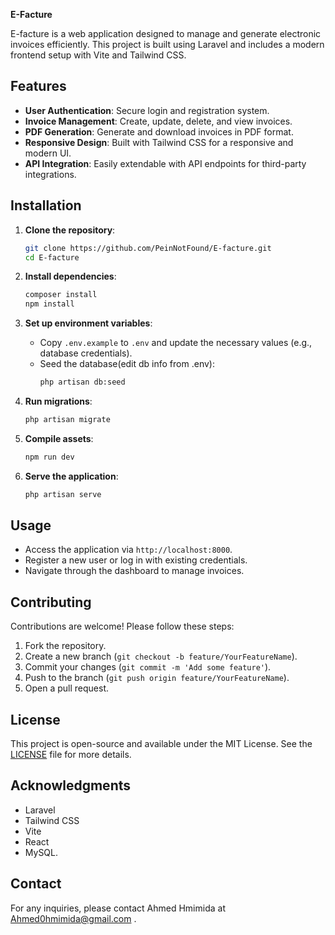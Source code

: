 **E-Facture**

E-facture is a web application designed to manage and generate electronic invoices efficiently. This project is built using Laravel and includes a modern frontend setup with Vite and Tailwind CSS.

## Features

- **User Authentication**: Secure login and registration system.
- **Invoice Management**: Create, update, delete, and view invoices.
- **PDF Generation**: Generate and download invoices in PDF format.
- **Responsive Design**: Built with Tailwind CSS for a responsive and modern UI.
- **API Integration**: Easily extendable with API endpoints for third-party integrations.

## Installation

1. **Clone the repository**:
   ```bash
   git clone https://github.com/PeinNotFound/E-facture.git
   cd E-facture
   ```

2. **Install dependencies**:
   ```bash
   composer install
   npm install
   ```

3. **Set up environment variables**:
    - Copy `.env.example` to `.env` and update the necessary values (e.g., database credentials).
    - Seed the database(edit db info from .env):
      ```bash
      php artisan db:seed
      ```

4. **Run migrations**:
   ```bash
   php artisan migrate
   ```

5. **Compile assets**:
   ```bash
   npm run dev
   ```

6. **Serve the application**:
   ```bash
   php artisan serve
   ```

## Usage

- Access the application via `http://localhost:8000`.
- Register a new user or log in with existing credentials.
- Navigate through the dashboard to manage invoices.

## Contributing

Contributions are welcome! Please follow these steps:

1. Fork the repository.
2. Create a new branch (`git checkout -b feature/YourFeatureName`).
3. Commit your changes (`git commit -m 'Add some feature'`).
4. Push to the branch (`git push origin feature/YourFeatureName`).
5. Open a pull request.

## License

This project is open-source and available under the MIT License. See the [LICENSE](LICENSE) file for more details.

## Acknowledgments

- Laravel
- Tailwind CSS
- Vite
- React
- MySQL.

## Contact

For any inquiries, please contact Ahmed Hmimida at Ahmed0hmimida@gmail.com .
```
